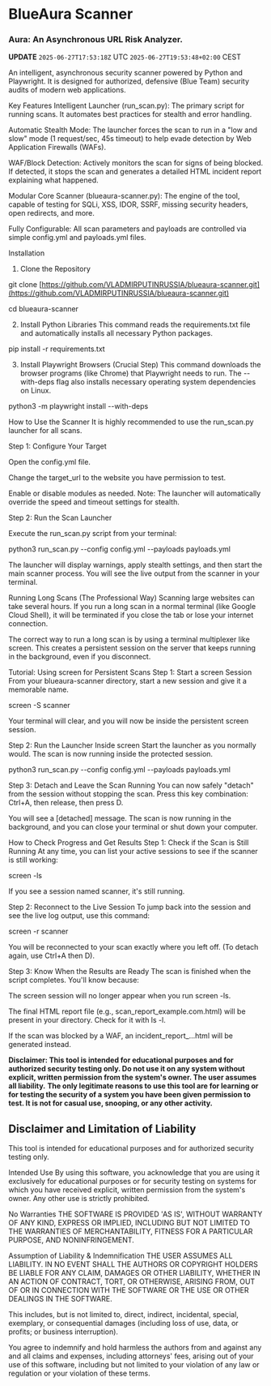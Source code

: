 # **BlueAura Scanner**

### **Aura: An Asynchronous URL Risk Analyzer.**

**UPDATE** `2025-06-27T17:53:18Z` UTC `2025-06-27T19:53:48+02:00` CEST

An intelligent, asynchronous security scanner powered by Python and Playwright. It is designed for authorized, defensive (Blue Team) security audits of modern web applications.

Key Features
Intelligent Launcher (run_scan.py): The primary script for running scans. It automates best practices for stealth and error handling.

Automatic Stealth Mode: The launcher forces the scan to run in a "low and slow" mode (1 request/sec, 45s timeout) to help evade detection by Web Application Firewalls (WAFs).

WAF/Block Detection: Actively monitors the scan for signs of being blocked. If detected, it stops the scan and generates a detailed HTML incident report explaining what happened.

Modular Core Scanner (blueaura-scanner.py): The engine of the tool, capable of testing for SQLi, XSS, IDOR, SSRF, missing security headers, open redirects, and more.

Fully Configurable: All scan parameters and payloads are controlled via simple config.yml and payloads.yml files.

Installation
1. Clone the Repository

git clone [https://github.com/VLADMIRPUTINRUSSIA/blueaura-scanner.git](https://github.com/VLADMIRPUTINRUSSIA/blueaura-scanner.git)

cd blueaura-scanner

2. Install Python Libraries
This command reads the requirements.txt file and automatically installs all necessary Python packages.

pip install -r requirements.txt

3. Install Playwright Browsers (Crucial Step)
This command downloads the browser programs (like Chrome) that Playwright needs to run. The --with-deps flag also installs necessary operating system dependencies on Linux.

python3 -m playwright install --with-deps

How to Use the Scanner
It is highly recommended to use the run_scan.py launcher for all scans.

Step 1: Configure Your Target

Open the config.yml file.

Change the target_url to the website you have permission to test.

Enable or disable modules as needed. Note: The launcher will automatically override the speed and timeout settings for stealth.

Step 2: Run the Scan Launcher

Execute the run_scan.py script from your terminal:

python3 run_scan.py --config config.yml --payloads payloads.yml

The launcher will display warnings, apply stealth settings, and then start the main scanner process. You will see the live output from the scanner in your terminal.

Running Long Scans (The Professional Way)
Scanning large websites can take several hours. If you run a long scan in a normal terminal (like Google Cloud Shell), it will be terminated if you close the tab or lose your internet connection.

The correct way to run a long scan is by using a terminal multiplexer like screen. This creates a persistent session on the server that keeps running in the background, even if you disconnect.

Tutorial: Using screen for Persistent Scans
Step 1: Start a screen Session
From your blueaura-scanner directory, start a new session and give it a memorable name.

screen -S scanner

Your terminal will clear, and you will now be inside the persistent screen session.

Step 2: Run the Launcher Inside screen
Start the launcher as you normally would. The scan is now running inside the protected session.

python3 run_scan.py --config config.yml --payloads payloads.yml

Step 3: Detach and Leave the Scan Running
You can now safely "detach" from the session without stopping the scan. Press this key combination:
Ctrl+A, then release, then press D.

You will see a [detached] message. The scan is now running in the background, and you can close your terminal or shut down your computer.

How to Check Progress and Get Results
Step 1: Check if the Scan is Still Running
At any time, you can list your active sessions to see if the scanner is still working:

screen -ls

If you see a session named scanner, it's still running.

Step 2: Reconnect to the Live Session
To jump back into the session and see the live log output, use this command:

screen -r scanner

You will be reconnected to your scan exactly where you left off. (To detach again, use Ctrl+A then D).

Step 3: Know When the Results are Ready
The scan is finished when the script completes. You'll know because:

The screen session will no longer appear when you run screen -ls.

The final HTML report file (e.g., scan_report_example.com.html) will be present in your directory. Check for it with ls -l.

If the scan was blocked by a WAF, an incident_report_...html will be generated instead.

**Disclaimer: This tool is intended for educational purposes and for authorized security testing only. Do not use it on any system without explicit, written permission from the system's owner. The user assumes all liability.**
**The only legitimate reasons to use this tool are for learning or for testing the security of a system you have been given permission to test. It is not for casual use, snooping, or any other activity.**
## **Disclaimer and Limitation of Liability**
This tool is intended for educational purposes and for authorized security testing only.

Intended Use
By using this software, you acknowledge that you are using it exclusively for educational purposes or for security testing on systems for which you have received explicit, written permission from the system's owner. Any other use is strictly prohibited.

No Warranties
THE SOFTWARE IS PROVIDED 'AS IS', WITHOUT WARRANTY OF ANY KIND, EXPRESS OR IMPLIED, INCLUDING BUT NOT LIMITED TO THE WARRANTIES OF MERCHANTABILITY, FITNESS FOR A PARTICULAR PURPOSE, AND NONINFRINGEMENT.

Assumption of Liability & Indemnification
THE USER ASSUMES ALL LIABILITY. IN NO EVENT SHALL THE AUTHORS OR COPYRIGHT HOLDERS BE LIABLE FOR ANY CLAIM, DAMAGES OR OTHER LIABILITY, WHETHER IN AN ACTION OF CONTRACT, TORT, OR OTHERWISE, ARISING FROM, OUT OF OR IN CONNECTION WITH THE SOFTWARE OR THE USE OR OTHER DEALINGS IN THE SOFTWARE.

This includes, but is not limited to, direct, indirect, incidental, special, exemplary, or consequential damages (including loss of use, data, or profits; or business interruption).

You agree to indemnify and hold harmless the authors from and against any and all claims and expenses, including attorneys' fees, arising out of your use of this software, including but not limited to your violation of any law or regulation or your violation of these terms.



